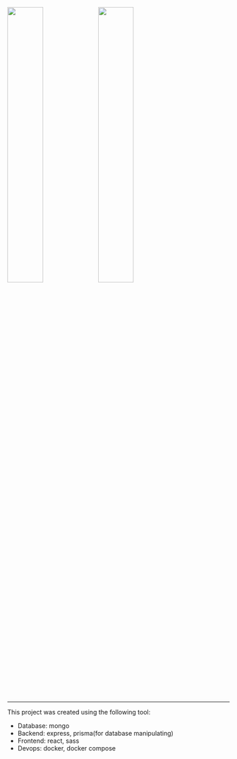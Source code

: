 <p> 
  <img src="https://s.iimg.su/s/29/YaSKwaAI68WBxclE6obvJIHMX9zqpOaFnLvaaaIR.png" width="40%">
  <img src="https://s.iimg.su/s/29/CjnjZU0d6jVC3NaQGf0yI80U95rJ2eLTuJEPJclf.png" width="40%"">
</p>

---

This project was created using the following tool:
- Database: mongo
- Backend: express, prisma(for database manipulating)
- Frontend: react, sass
- Devops: docker, docker compose
